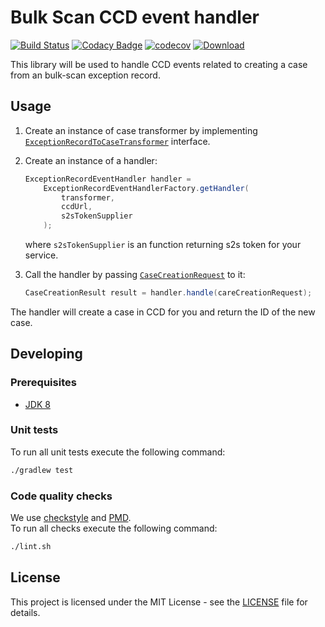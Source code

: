 # Bulk Scan CCD event handler

[![Build Status](https://travis-ci.org/hmcts/bulk-scan-ccd-event-handler-lib.svg?branch=master)](https://travis-ci.org/hmcts/bulk-scan-ccd-event-handler-lib)
[![Codacy Badge](https://api.codacy.com/project/badge/Grade/d17f0de26d1c4f339dd58bfee53c7fc8)](https://www.codacy.com/app/HMCTS/bulk-scan-ccd-event-handler-lib)
[![codecov](https://codecov.io/gh/hmcts/bulk-scan-ccd-event-handler-lib/branch/master/graph/badge.svg)](https://codecov.io/gh/hmcts/bulk-scan-ccd-event-handler-lib)
[![Download](https://api.bintray.com/packages/hmcts/hmcts-maven/bulk-scan-ccd-event-handler/images/download.svg) ](https://bintray.com/hmcts/hmcts-maven/bulk-scan-ccd-event-handler/_latestVersion)

This library will be used to handle CCD events related to creating a case from an bulk-scan exception record.

## Usage

1. Create an instance of case transformer by implementing
[`ExceptionRecordToCaseTransformer`](https://github.com/hmcts/bulk-scan-ccd-event-handler-lib/blob/master/src/main/java/uk/gov/hmcts/reform/bulkscanccdeventhandler/transformer/ExceptionRecordToCaseTransformer.java)
interface.

2. Create an instance of a handler:
   ```java
   ExceptionRecordEventHandler handler = 
       ExceptionRecordEventHandlerFactory.getHandler(
           transformer,
           ccdUrl,
           s2sTokenSupplier
       );
   ```
   where `s2sTokenSupplier` is an function returning s2s token for your service.

3. Call the handler by passing [`CaseCreationRequest`](https://github.com/hmcts/bulk-scan-ccd-event-handler-lib/blob/master/src/main/java/uk/gov/hmcts/reform/bulkscanccdeventhandler/handler/model/CaseCreationRequest.java)
to it:
   ```java
   CaseCreationResult result = handler.handle(careCreationRequest);
   ``` 

The handler will create a case in CCD for you and return the ID of the new case.

## Developing

### Prerequisites
- [JDK 8](https://java.com)

### Unit tests
To run all unit tests execute the following command:
```bash
./gradlew test
```

### Code quality checks
We use [checkstyle](http://checkstyle.sourceforge.net/) and [PMD](https://pmd.github.io/).  
To run all checks execute the following command:
```bash
./lint.sh
```

## License
This project is licensed under the MIT License - see the [LICENSE](LICENSE) file for details.
